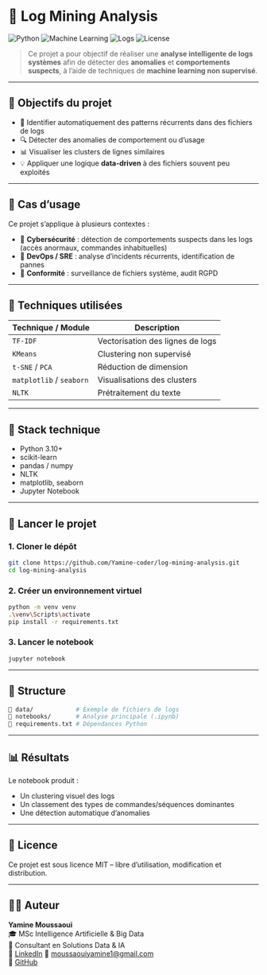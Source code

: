 # 🧠 Log Mining Analysis

![Python](https://img.shields.io/badge/Python-3.10+-blue)
![Machine Learning](https://img.shields.io/badge/Machine%20Learning-Unsupervised-green)
![Logs](https://img.shields.io/badge/Log%20Analysis-Cyber%20&%20DevOps-purple)
![License](https://img.shields.io/badge/License-MIT-green)

> Ce projet a pour objectif de réaliser une **analyse intelligente de logs systèmes** afin de détecter des **anomalies** et **comportements suspects**, à l’aide de techniques de **machine learning non supervisé**.

---

## 🎯 Objectifs du projet

- 🧠 Identifier automatiquement des patterns récurrents dans des fichiers de logs
- 🔍 Détecter des anomalies de comportement ou d’usage
- 📊 Visualiser les clusters de lignes similaires
- 💡 Appliquer une logique **data-driven** à des fichiers souvent peu exploités

---

## 📁 Cas d’usage

Ce projet s’applique à plusieurs contextes :

- 🔐 **Cybersécurité** : détection de comportements suspects dans les logs (accès anormaux, commandes inhabituelles)
- 🧰 **DevOps / SRE** : analyse d’incidents récurrents, identification de pannes
- 🧾 **Conformité** : surveillance de fichiers système, audit RGPD

---

## 🧪 Techniques utilisées

| Technique / Module    | Description |
|-----------------------|-------------|
| `TF-IDF`              | Vectorisation des lignes de logs |
| `KMeans`              | Clustering non supervisé |
| `t-SNE` / `PCA`       | Réduction de dimension |
| `matplotlib` / `seaborn` | Visualisations des clusters |
| `NLTK`                | Prétraitement du texte |

---

## 🧰 Stack technique

- Python 3.10+
- scikit-learn
- pandas / numpy
- NLTK
- matplotlib, seaborn
- Jupyter Notebook

---

## 🚀 Lancer le projet

### 1. Cloner le dépôt

```bash
git clone https://github.com/Yamine-coder/log-mining-analysis.git
cd log-mining-analysis
```

### 2. Créer un environnement virtuel

```bash
python -m venv venv
.\venv\Scripts\activate
pip install -r requirements.txt
```

### 3. Lancer le notebook

```bash
jupyter notebook
```

---

## 📂 Structure

```bash
📁 data/            # Exemple de fichiers de logs
📁 notebooks/       # Analyse principale (.ipynb)
📄 requirements.txt # Dépendances Python
```

---

## 📊 Résultats

Le notebook produit :
- Un clustering visuel des logs
- Un classement des types de commandes/séquences dominantes
- Une détection automatique d’anomalies


---

## 📄 Licence

Ce projet est sous licence MIT – libre d’utilisation, modification et distribution.

---

## 👨‍💻 Auteur

**Yamine Moussaoui**  
🎓 MSc Intelligence Artificielle & Big Data  
💼 Consultant en Solutions Data & IA  
🔗 [LinkedIn](https://www.linkedin.com/in/yamine-moussaoui-672a25205/) 
📧 moussaouiyamine1@gmail.com  
🔎 [GitHub](https://github.com/Yamine-coder)


